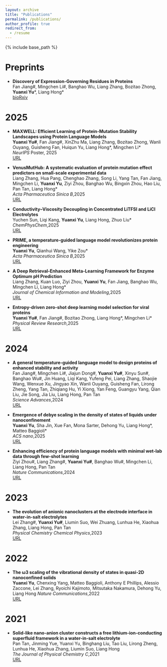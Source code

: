 ```yaml
---
layout: archive
title: "Publications"
permalink: /publications/
author_profile: true
redirect_from:
  - /resume
---
```


{% include base_path %}

Preprints
======
* **Discovery of Expression-Governing Residues in Proteins**  
Fan Jiang#, Mingchen Li#, Banghao Wu, Liang Zhang, Bozitao Zhong, **Yuanxi Yu***, Liang Hong*  
[bioRxiv](https://www.biorxiv.org/content/10.1101/2025.01.06.631498v1)

2025
======
* **MAXWELL: Efficient Learning of Protein-Mutation Stability Landscapes using Protein Language Models**  
**Yuanxi Yu#**, Fan Jiang#, XinZhu Ma, Liang Zhang, Bozitao Zhong, Wanli Ouyang, Guisheng Fan, Huiqun Yu, Liang Hong*, Mingchen Li*    
*NeurIPS* Poster, 2025  
[URL](https://www.biorxiv.org/content/10.1101/2025.05.30.656964v1)

* **VenusMutHub: A systematic evaluation of protein mutation effect predictors on small-scale experimental data**  
Liang Zhang, Hua Pang, Chenghao Zhang, Song Li, Yang Tan, Fan Jiang, Mingchen Li, **Yuanxi Yu**, Ziyi Zhou, Banghao Wu, Bingxin Zhou, Hao Liu, Pan Tan, Liang Hong*  
*Acta Pharmaceutica Sinica B*,2025  
[URL](https://www.sciencedirect.com/science/article/pii/S2211383525001650)

* **Conductivity–Viscosity Decoupling in Concentrated LiTFSI and LiCl Electrolytes**  
Yuchen Sun, Liqi Kang, **Yuanxi Yu**, Liang Hong, Zhuo Liu*   
*ChemPhysChem*,2025  
[URL](https://chemistry-europe.onlinelibrary.wiley.com/doi/abs/10.1002/cphc.202400981)

* **PRIME, a temperature-guided language model revolutionizes protein engineering**  
**Yuanxi Yu**, Qianhui Wang, Yike Zou*  
*Acta Pharmaceutica Sinica B*,2025  
[URL](https://pmc.ncbi.nlm.nih.gov/articles/PMC12254772/)

* **A Deep Retrieval-Enhanced Meta-Learning Framework for Enzyme Optimum pH Prediction**  
Liang Zhang, Kuan Luo, Ziyi Zhou, **Yuanxi Yu**, Fan Jiang, Banghao Wu, Mingchen Li, Liang Hong*  
*Journal of Chemical Information and Modeling*,2025  
[URL](https://pubs.acs.org/doi/abs/10.1021/acs.jcim.4c02291)

* **Entropy-driven zero-shot deep learning model selection for viral proteins**  
**Yuanxi Yu#**, Fan Jiang#, Bozitao Zhong, Liang Hong*, Mingchen Li*  
*Physical Review Research*,2025  
[URL](https://journals.aps.org/prresearch/abstract/10.1103/PhysRevResearch.7.013229)

2024
======
* **A general temperature-guided language model to design proteins of enhanced stability and activity**  
Fan Jiang#, Mingchen Li#, Jiajun Dong#, **Yuanxi Yu#**, Xinyu Sun#, Banghao Wu#, Jin Huang, Liqi Kang, Yufeng Pei, Liang Zhang, Shaojie Wang, Wenxue Xu, Jingyao Xin, Wanli Ouyang, Guisheng Fan, Lirong Zheng, Yang Tan, Zhiqiang Hu, Yi Xiong, Yan Feng, Guangyu Yang, Qian Liu, Jie Song, Jia Liu, Liang Hong, Pan Tan  
*Science Advances*,2024  
[URL](https://www.science.org/doi/full/10.1126/sciadv.adr2641)

* **Emergence of debye scaling in the density of states of liquids under nanoconfinement**  
**Yuanxi Yu**, Sha Jin, Xue Fan, Mona Sarter, Dehong Yu, Liang Hong*, Matteo Baggioli*  
*ACS nano*,2025  
[URL](https://pubs.acs.org/doi/abs/10.1021/acsnano.4c04729)

* **Enhancing efficiency of protein language models with minimal wet-lab data through few-shot learning**   
Ziyi Zhou#, Liang Zhang#, **Yuanxi Yu#**, Banghao Wu#, Mingchen Li, Liang Hong, Pan Tan  
*Nature Communications*,2024   
[URL](https://www.nature.com/articles/s41467-024-49798-6)

2023
======
* **The evolution of anionic nanoclusters at the electrode interface in water-in-salt electrolytes**  
Lei Zhang#, **Yuanxi Yu#**, Liumin Suo, Wei Zhuang, Lunhua He, Xiaohua Zhang, Liang Hong, Pan Tan  
*Physical Chemistry Chemical Physics*,2023    
[URL](https://pubs.rsc.org/en/content/articlelanding/2023/cp/d3cp00803g/unauth)


2022
======
* **The ω3 scaling of the vibrational density of states in quasi-2D nanoconfined solids**  
**Yuanxi Yu**, Chenxing Yang, Matteo Baggioli, Anthony E Phillips, Alessio Zaccone, Lei Zhang, Ryoichi Kajimoto, Mitsutaka Nakamura, Dehong Yu, Liang Hong 
*Nature Communications*,2022   
[URL](https://www.nature.com/articles/s41467-022-31349-6)
  
2021
======
* **Solid-like nano-anion cluster constructs a free lithium-ion-conducting superfluid framework in a water-in-salt electrolyte**  
Pan Tan, Jinming Yue, Yuanxi Yu, Binghang Liu, Tao Liu, Lirong Zheng, Lunhua He, Xiaohua Zhang, Liumin Suo, Liang Hong  
*The Journal of Physical Chemistry C*,2021  
[URL](https://pubs.acs.org/doi/abs/10.1021/acs.jpcc.1c01663)
  
